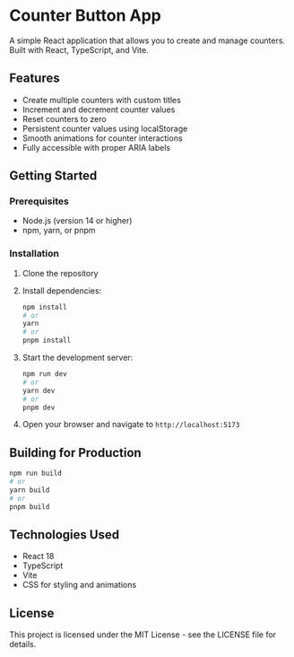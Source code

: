 # Counter Button App

A simple React application that allows you to create and manage counters. Built with React, TypeScript, and Vite.

## Features

- Create multiple counters with custom titles
- Increment and decrement counter values
- Reset counters to zero
- Persistent counter values using localStorage
- Smooth animations for counter interactions
- Fully accessible with proper ARIA labels

## Getting Started

### Prerequisites

- Node.js (version 14 or higher)
- npm, yarn, or pnpm

### Installation

1. Clone the repository
2. Install dependencies:
   ```bash
   npm install
   # or
   yarn
   # or
   pnpm install
   ```

3. Start the development server:
   ```bash
   npm run dev
   # or
   yarn dev
   # or
   pnpm dev
   ```

4. Open your browser and navigate to `http://localhost:5173`

## Building for Production

```bash
npm run build
# or
yarn build
# or
pnpm build
```

## Technologies Used

- React 18
- TypeScript
- Vite
- CSS for styling and animations

## License

This project is licensed under the MIT License - see the LICENSE file for details.
